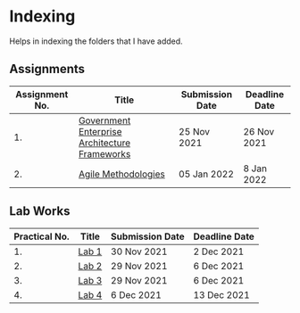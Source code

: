 # Indexing
Helps in indexing the folders that I have added.
## Assignments
| Assignment No. | Title | Submission Date | Deadline Date|
| ----------- | ----------- | --------------|-------------|
| 1. | [Government Enterprise Architecture Frameworks](https://github.com/amritapoudel16/EAD/tree/main/Assignment/Assignment%201) | 25 Nov 2021 | 26 Nov 2021 |
| 2. |[Agile Methodologies](https://github.com/amritapoudel16/EAD/tree/main/Assignment/Assignment%202) | 05 Jan 2022 | 8 Jan 2022 |

## Lab Works
| Practical No. | Title | Submission Date | Deadline Date |
| ------------- | ----- | --------------- | ------------- | 
| 1. | [Lab 1](https://github.com/amritapoudel16/EAD/tree/main/Practical/Lab%201) | 30 Nov 2021 | 2 Dec 2021 |
| 2. | [Lab 2](https://github.com/amritapoudel16/EAD/tree/main/Practical/Lab%202) | 29 Nov 2021 | 6 Dec 2021 |
| 3. | [Lab 3](https://github.com/amritapoudel16/EAD/tree/main/Practical/Lab%203/Singleton%20Design%20Pattern) | 29 Nov 2021 | 6 Dec 2021 |
| 4. | [Lab 4](https://github.com/amritapoudel16/EAD/tree/main/Practical/Lab%204/Factory%20Design%20Pattern) | 6 Dec 2021 | 13 Dec 2021 |